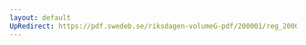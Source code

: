 ```yaml
---
layout: default
UpRedirect: https://pdf.swedeb.se/riksdagen-volumeG-pdf/200001/reg_200001/reg_200001_0080.pdf
---
```

